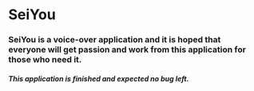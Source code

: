 # SeiYou

<h3>SeiYou is a voice-over application and it is hoped that everyone will get passion and work from this application for those who need it.</h3>

<h5><i>This application is finished and expected no bug left.</i></h5>

